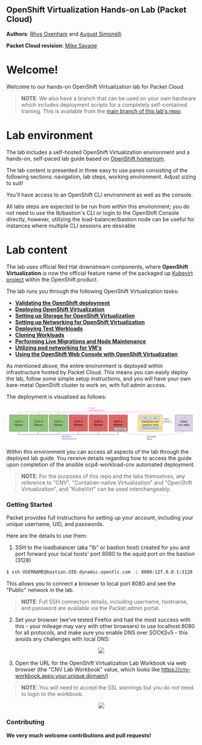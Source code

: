 ## OpenShift Virtualization Hands-on Lab (Packet Cloud)

**Authors**: [Rhys Oxenham](mailto:roxenham@redhat.com) and [August Simonelli](mailto:asimonel@redhat.com)

**Packet Cloud revision**: [Mike Savage](mailto:savage@redhat.com)

# Welcome!

Welcome to our hands-on OpenShift Virtualization lab for Packet Cloud. 

> **NOTE**: We also have a branch that can be used on your own hardware which includes deployment scripts for a completely self-contained training. This is available from the [main branch of this lab's repo](https://github.com/RHFieldProductManagement/openshift-virt-labs/tree/master).

# Lab environment

The lab includes a self-hosted OpenShift Virtualization environment and a hands-on, self-paced lab guide based on [OpenShift homeroom](https://github.com/openshift-homeroom).

The lab content is presented in three easy to use panes consisting of the following sections: navigation, lab steps, working environment. Adjust sizing to suit!

You'll have access to an OpenShift CLI environment as well as the console.

All labs steps are expected to be run from *within* this environment; you do not need to use the lb/bastion's CLI or login to the OpenShift Console directly, however, utilizing the load-balancer/bastion node can be useful for instances where multiple CLI sessions are desirable.


# Lab content

The lab uses official Red Hat downstream components, where **OpenShift Virtualization** is now the official feature name of the packaged up [Kubevirt project](https://kubevirt.io/) within the OpenShift product. 

The lab runs you through the following OpenShift Virtualization tasks:

* **[Validating the OpenShift deployment](https://github.com/heatmiser/openshift-virt-labs/blob/packet/docs/workshop/content/validation.md)**
* **[Deploying OpenShift Virtualization](https://github.com/heatmiser/openshift-virt-labs/blob/packet/docs/workshop/content/deploy-cnv.md)**
* **[Setting up Storage for OpenShift Virtualization](https://github.com/heatmiser/openshift-virt-labs/blob/packet/docs/workshop/content/storage-setup.md)**
* **[Setting up Networking for OpenShift Virtualization](https://github.com/heatmiser/openshift-virt-labs/blob/packet/docs/workshop/content/network-setup.md)**
* **[Deploying Test Workloads](https://github.com/heatmiser/openshift-virt-labs/blob/packet/docs/workshop/content/deploy-workloads.md)**
* **[Cloning Workloads](https://github.com/heatmiser/openshift-virt-labs/blob/packet/docs/workshop/content/cloning.md)**
* **[Performing Live Migrations and Node Maintenance](https://github.com/heatmiser/openshift-virt-labs/blob/packet/docs/workshop/content/live-migration.md)**
* **[Utilizing pod networking for VM's](https://github.com/heatmiser/openshift-virt-labs/blob/packet/docs/workshop/content/masquerade.md)**
* **[Using the OpenShift Web Console with OpenShift Virtualization](https://github.com/heatmiser/openshift-virt-labs/blob/packet/docs/workshop/content/console.md)** 

As mentioned above, the entire environment is deployed within infrastructure hosted by Packet Cloud. This means you can easily deploy the lab, follow some simple setup instructions, and you will have your own bare-metal OpenShift cluster to work on, with full admin access. 

The deployment is visualised as follows:

<center>
    <img src="docs/workshop/content/img/labarch.png"/>
</center>

Within this environment you can access all aspects of the lab through the deployed lab guide. You receive details regarding how to access the guide upon completion of the ansible ocp4-workload-cnv automated deployment.

> **NOTE**: For the purposes of this repo and the labs themselves, any reference to "CNV", "Container-native Virtualization" and "OpenShift Virtualization", and "KubeVirt" can be used interchangeably.

### Getting Started

Packet provides full instructions for setting up your account, including your unique username, UID, and passwords.

Here are the details to use them:

1) SSH to the loadbalancer (aka "lb" or bastion host) created for you and port forward your local hosts' port 8080 to the squid port on the bastion (3128)

~~~bash
$ ssh USERNAME@bastion.UID.dynamic.opentlc.com -L 8080:127.0.0.1:3128
~~~

This allows you to connect a browser to local port 8080 and see the "Public" network in the lab.

>**NOTE**: Full SSH connection details, including username, hostname, and password are available via the Packet admin portal.

2) Set your browser (we've tested Firefox and had the most success with this - your mileage may vary with other browsers) to use localhost:8080 for all protocols, and make sure you enable DNS over SOCKSv5 - this avoids any challenges with local DNS:

<center>
    <img src="docs/workshop/content/img/firefox-proxy.png"/>
</center>

3) Open the URL for the OpenShift Virtualization Lab Workbook via web browser (the "CNV Lab Workbook" value, which looks like https://cnv-workbook.apps.your.unique.domain/)

>**NOTE**: You will need to accept the SSL warnings but you do not need to login to the workbook.

<center>
    <img src="docs/workshop/content/img/lab-cli-view.png"/>
</center>

### Contributing

**We very much welcome contributions and pull requests!**
